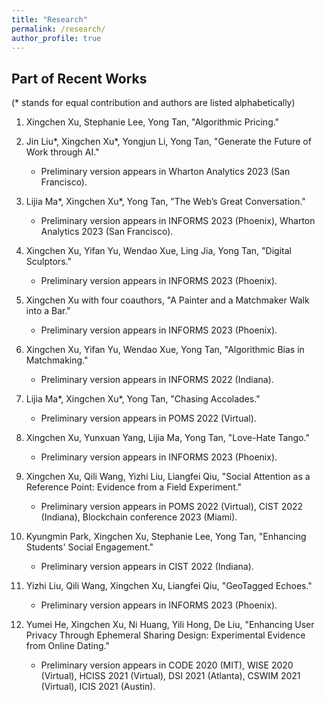 ```yaml
---
title: "Research"
permalink: /research/
author_profile: true
---
```


## Part of Recent Works
(\* stands for equal contribution and authors are listed alphabetically)

1. Xingchen Xu, Stephanie Lee, Yong Tan, "Algorithmic Pricing."

2. Jin Liu\*, Xingchen Xu\*, Yongjun Li, Yong Tan, "Generate the Future of Work through AI."
    - Preliminary version appears in Wharton Analytics 2023 (San Francisco).

3. Lijia Ma\*, Xingchen Xu\*, Yong Tan, "The Web’s Great Conversation."
    - Preliminary version appears in INFORMS 2023 (Phoenix), Wharton Analytics 2023 (San Francisco).

4. Xingchen Xu, Yifan Yu, Wendao Xue, Ling Jia, Yong Tan, "Digital Sculptors."
    - Preliminary version appears in INFORMS 2023 (Phoenix).

5. Xingchen Xu with four coauthors, "A Painter and a Matchmaker Walk into a Bar."
    - Preliminary version appears in INFORMS 2023 (Phoenix).

6. Xingchen Xu, Yifan Yu, Wendao Xue, Yong Tan, "Algorithmic Bias in Matchmaking."
    - Preliminary version appears in INFORMS 2022 (Indiana).

7. Lijia Ma\*, Xingchen Xu\*, Yong Tan, "Chasing Accolades."
    - Preliminary version appears in POMS 2022 (Virtual).

8. Xingchen Xu, Yunxuan Yang, Lijia Ma, Yong Tan, "Love-Hate Tango."
    - Preliminary version appears in INFORMS 2023 (Phoenix).

9. Xingchen Xu, Qili Wang, Yizhi Liu, Liangfei Qiu, "Social Attention as a Reference Point: Evidence from a Field Experiment."
    - Preliminary version appears in POMS 2022 (Virtual), CIST 2022 (Indiana), Blockchain conference 2023 (Miami).

10. Kyungmin Park, Xingchen Xu, Stephanie Lee, Yong Tan, "Enhancing Students' Social Engagement."
    - Preliminary version appears in CIST 2022 (Indiana).

11. Yizhi Liu, Qili Wang, Xingchen Xu, Liangfei Qiu, "GeoTagged Echoes."
    - Preliminary version appears in INFORMS 2023 (Phoenix).

12. Yumei He, Xingchen Xu, Ni Huang, Yili Hong, De Liu, "Enhancing User Privacy Through Ephemeral Sharing Design: Experimental Evidence from Online Dating."
    - Preliminary version appears in CODE 2020 (MIT), WISE 2020 (Virtual), HCISS 2021 (Virtual), DSI 2021 (Atlanta), CSWIM 2021 (Virtual), ICIS 2021 (Austin).
